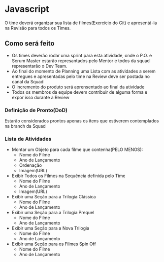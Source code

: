 # Javascript

O time deverá organizar sua lista de filmes(Exercício do Git) e apresentá-la na Revisão para todos os Times.

## Como será feito

- Os times deverão rodar uma sprint para esta atividade, onde o P.O. e Scrum Master estarão represantados pelo Mentor e todos da squad representarão o Dev Team.
- Ao final do momento de Planning uma Lista com as atividades a serem entregues e apresentadas pelo time na Review deve ser postada no canal da Squad
- O incremento do produto será aprensentado ao final da atividade 
- Todos os membros da equipe devem contribuir de alguma forma e expor isso durante a Review

### Definição de Pronto(DoD)

Estarão considerados prontos apenas os itens que estiverem contemplados na branch da Squad

### Lista de Atividades
- Montar um Objeto para cada filme que contenha(PELO MENOS): 
  - Nome do Filme
  - Ano de Lançamento
  - Ordenação
  - Imagem(URL)  
- Exibir Todos os Filmes na Sequência definida pelo Time
  - Nome do Filme
  - Ano de Lançamento
  - Imagem(URL)  
- Exibir uma Seção para a Trilogia Clássica
    - Nome do Filme
    - Ano de Lançamento 
- Exibir uma Seção para a Trilogia Prequel
  - Nome do Filme
  - Ano de Lançamento  
- Exibir uma Seção para a Nova Trilogia
  - Nome do Filme
  - Ano de Lançamento  
- Exibir uma Seção para os Filmes Spin Off
  - Nome do Filme
  - Ano de Lançamento  

